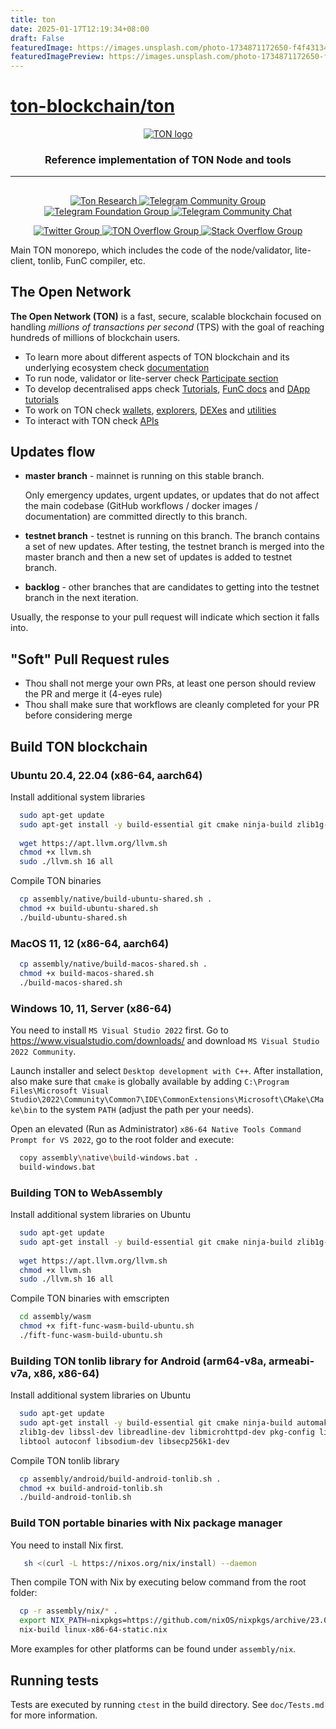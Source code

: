 ```yaml
---
title: ton
date: 2025-01-17T12:19:34+08:00
draft: False
featuredImage: https://images.unsplash.com/photo-1734871172650-f4f4313489b5?ixid=M3w0NjAwMjJ8MHwxfHJhbmRvbXx8fHx8fHx8fDE3MzcwODc1NTJ8&ixlib=rb-4.0.3
featuredImagePreview: https://images.unsplash.com/photo-1734871172650-f4f4313489b5?ixid=M3w0NjAwMjJ8MHwxfHJhbmRvbXx8fHx8fHx8fDE3MzcwODc1NTJ8&ixlib=rb-4.0.3
---
```


# [ton-blockchain/ton](https://github.com/ton-blockchain/ton)

<div align="center">
  <a href="https://ton.org">
    <picture>
      <source media="(prefers-color-scheme: dark)" srcset="https://ton.org/download/ton_logo_dark_background.svg">
      <img alt="TON logo" src="https://ton.org/download/ton_logo_light_background.svg">
    </picture>
  </a>
  <h3>Reference implementation of TON Node and tools</h3>
  <hr/>
</div>

## 

<p align="center">
  <a href="https://tonresear.ch">
    <img src="https://img.shields.io/badge/TON%20Research-0098EA?style=flat&logo=discourse&label=Forum&labelColor=gray" alt="Ton Research">
  </a>
  <a href="https://t.me/toncoin">
    <img src="https://img.shields.io/badge/TON%20Community-0098EA?logo=telegram&logoColor=white&style=flat" alt="Telegram Community Group">
  </a>
  <a href="https://t.me/tonblockchain">
    <img src="https://img.shields.io/badge/TON%20Foundation-0098EA?logo=telegram&logoColor=white&style=flat" alt="Telegram Foundation Group">
  </a>
  <a href="https://t.me/tondev_eng">
    <img src="https://img.shields.io/badge/chat-TONDev-0098EA?logo=telegram&logoColor=white&style=flat" alt="Telegram Community Chat">
  </a>
</p>

<p align="center">
  <a href="https://twitter.com/ton_blockchain">
    <img src="https://img.shields.io/twitter/follow/ton_blockchain" alt="Twitter Group">
  </a>
  <a href="https://answers.ton.org">
    <img src="https://img.shields.io/badge/-TON%20Overflow-FE7A16?style=flat&logo=stack-overflow&logoColor=white" alt="TON Overflow Group">
  </a>
  <a href="https://stackoverflow.com/questions/tagged/ton">
    <img src="https://img.shields.io/badge/-Stack%20Overflow-FE7A16?style=flat&logo=stack-overflow&logoColor=white" alt="Stack Overflow Group">
  </a>
</p>



Main TON monorepo, which includes the code of the node/validator, lite-client, tonlib, FunC compiler, etc.

## The Open Network

__The Open Network (TON)__ is a fast, secure, scalable blockchain focused on handling _millions of transactions per second_ (TPS) with the goal of reaching hundreds of millions of blockchain users.
- To learn more about different aspects of TON blockchain and its underlying ecosystem check [documentation](https://ton.org/docs)
- To run node, validator or lite-server check [Participate section](https://ton.org/docs/participate/nodes/run-node)
- To develop decentralised apps check [Tutorials](https://ton.org/docs/develop/smart-contracts/), [FunC docs](https://ton.org/docs/develop/func/overview) and [DApp tutorials](https://ton.org/docs/develop/dapps/)
- To work on TON check [wallets](https://ton.app/wallets), [explorers](https://ton.app/explorers), [DEXes](https://ton.app/dex) and [utilities](https://ton.app/utilities)
- To interact with TON check [APIs](https://ton.org/docs/develop/dapps/apis/)

## Updates flow

* **master branch** - mainnet is running on this stable branch.

    Only emergency updates, urgent updates, or updates that do not affect the main codebase (GitHub workflows / docker images / documentation) are committed directly to this branch.

* **testnet branch** - testnet is running on this branch. The branch contains a set of new updates. After testing, the testnet branch is merged into the master branch and then a new set of updates is added to testnet branch.

* **backlog** - other branches that are candidates to getting into the testnet branch in the next iteration.

Usually, the response to your pull request will indicate which section it falls into.


## "Soft" Pull Request rules

* Thou shall not merge your own PRs, at least one person should review the PR and merge it (4-eyes rule)
* Thou shall make sure that workflows are cleanly completed for your PR before considering merge

## Build TON blockchain

### Ubuntu 20.4, 22.04 (x86-64, aarch64)
Install additional system libraries
```bash
  sudo apt-get update
  sudo apt-get install -y build-essential git cmake ninja-build zlib1g-dev libsecp256k1-dev libmicrohttpd-dev libsodium-dev
          
  wget https://apt.llvm.org/llvm.sh
  chmod +x llvm.sh
  sudo ./llvm.sh 16 all
```
Compile TON binaries
```bash
  cp assembly/native/build-ubuntu-shared.sh .
  chmod +x build-ubuntu-shared.sh
  ./build-ubuntu-shared.sh  
```

### MacOS 11, 12 (x86-64, aarch64)
```bash
  cp assembly/native/build-macos-shared.sh .
  chmod +x build-macos-shared.sh
  ./build-macos-shared.sh
```

### Windows 10, 11, Server (x86-64)
You need to install `MS Visual Studio 2022` first.
Go to https://www.visualstudio.com/downloads/ and download `MS Visual Studio 2022 Community`.

Launch installer and select `Desktop development with C++`. 
After installation, also make sure that `cmake` is globally available by adding
`C:\Program Files\Microsoft Visual Studio\2022\Community\Common7\IDE\CommonExtensions\Microsoft\CMake\CMake\bin` to the system `PATH` (adjust the path per your needs).

Open an elevated (Run as Administrator) `x86-64 Native Tools Command Prompt for VS 2022`, go to the root folder and execute: 
```bash
  copy assembly\native\build-windows.bat .
  build-windows.bat
```

### Building TON to WebAssembly
Install additional system libraries on Ubuntu
```bash
  sudo apt-get update
  sudo apt-get install -y build-essential git cmake ninja-build zlib1g-dev libsecp256k1-dev libmicrohttpd-dev libsodium-dev
          
  wget https://apt.llvm.org/llvm.sh
  chmod +x llvm.sh
  sudo ./llvm.sh 16 all
```
Compile TON binaries with emscripten
```bash
  cd assembly/wasm
  chmod +x fift-func-wasm-build-ubuntu.sh
  ./fift-func-wasm-build-ubuntu.sh
```

### Building TON tonlib library for Android (arm64-v8a, armeabi-v7a, x86, x86-64)
Install additional system libraries on Ubuntu
```bash
  sudo apt-get update
  sudo apt-get install -y build-essential git cmake ninja-build automake libtool texinfo autoconf libgflags-dev \
  zlib1g-dev libssl-dev libreadline-dev libmicrohttpd-dev pkg-config libgsl-dev python3 python3-dev \
  libtool autoconf libsodium-dev libsecp256k1-dev
```
Compile TON tonlib library
```bash
  cp assembly/android/build-android-tonlib.sh .
  chmod +x build-android-tonlib.sh
  ./build-android-tonlib.sh
```

### Build TON portable binaries with Nix package manager
You need to install Nix first.
```bash
   sh <(curl -L https://nixos.org/nix/install) --daemon
```
Then compile TON with Nix by executing below command from the root folder: 
```bash
  cp -r assembly/nix/* .
  export NIX_PATH=nixpkgs=https://github.com/nixOS/nixpkgs/archive/23.05.tar.gz
  nix-build linux-x86-64-static.nix
```
More examples for other platforms can be found under `assembly/nix`.  

## Running tests

Tests are executed by running `ctest` in the build directory. See `doc/Tests.md` for more information.
